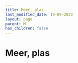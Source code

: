 ```yaml
---
title: Meer, plas
last_modified_date: 19-09-2023
layout: page
parent: M
has_children: false
---
```


Meer, plas
==========


